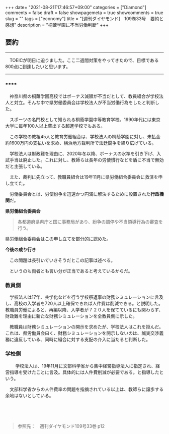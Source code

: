 +++
date= "2021-08-21T17:46:57+09:00"
categories = ["Diamond"]
comments = false
draft = false
showpagemeta = true
showcomments = true
slug = ""
tags = ["economy"]
title = "[週刊ダイヤモンド]　109巻33号　要約と感想"
description = "桐蔭学園に不当労働判断"
+++

## **要約**
***

　TOEICが明日に迫りました。ここ二週間対策をやってきたので、目標である800点に到達したいと思います。

***

### ****

　神奈川県の桐蔭学園高校ではボーナス減額が不当だとして、教員組合が学校法人と対立。そんな中で県労働委員会は学校法人が不当労働行為をしたと判断した。

　スポーツの名門校として知られる桐蔭学園中等教育学校。1990年代には東京大学に毎年100人以上輩出する超進学校でもある。

　この学校の教祖45人と教育労働組合は、学校法人の桐蔭学園に対し、未払金約1600万円の支払いを求め、横浜地方裁判所で法廷闘争を繰り広げている。

　学校法人は財政難を理由に、2020年冬以降、ボーナスの水準を引き下げ、入試手当は廃止した。これに対し、教師らは長年の労使慣行などを盾に不当で無効だと主張している。


　また、裁判に先立って、教職員組合は19年11月に県労働組合委員会に救済を申し立てた。

　労働委員会とは、労使紛争を迅速かつ円満に解決するために設置された**行政機関**だ。

**県労働組合委員会**
>各都道府県県庁と国に事務局があり、紛争の調停や不当領導行為の審査を行う。

県労働組合委員会はこの申し立てを部分的に認めた。

**今後の成り行き**

　この問題は長引いていきそうだとこの記事は述べる。

　というのも両者とも言い分が正当であると考えているからだ。

### 教員側

　学校法人は17年、共学化などを行う学校祭返事の財務シミュレーションに言及し、高校の入学者を720人以上確保できれば人件費は削減できる。と説明した。教職員労働によると、再編以降、入学者が７２０人を保てているにも関わらず、財政難を理由に新たな財務シミュレーションを全教員側に示した。

　教職員は財務シミュレーションの開示を求めたが、学校法人はこれを拒んだ。これは、県労働員会曰く、財務シミュレーションを開示しないのは、誠実交渉義務に違反している、同時に組合に対する支配の介入に当たると判断した。


### 学校側 
　
　学校法人は、19年11月に文部科学省から集中経営指導法人に指定され、経営指導を受けたことに言及。具体的には人件費削減が必要である。と指導したという。

　文部科学省からの人件費率の問題を指摘されている以上は、教師らに譲歩する余地はないとしている。
　

####

　
----

>参照先：　週刊ダイヤモンド109号33巻 p12

